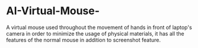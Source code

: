 # AI-Virtual-Mouse-
A virtual mouse used throughout the movement of hands in front of laptop's camera in order to minimize the usage of physical materials, it has all the features of the normal mouse in addition to screenshot feature.
